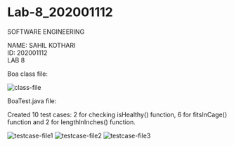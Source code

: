# Lab-8_202001112

SOFTWARE ENGINEERING


NAME: SAHIL KOTHARI     
ID: 202001112     
LAB 8

Boa class file: 

![class-file](https://user-images.githubusercontent.com/123498746/233034210-b456f973-e55e-44ab-ba94-4f02d7e859e3.png)

BoaTest.java file:

Created 10 test cases: 2 for checking isHealthy() function, 6 for fitsInCage() function and 2 for lengthInInches() function.

![testcase-file1](https://user-images.githubusercontent.com/123498746/233034269-44bc05d3-e667-4323-923a-1052a753a2f9.png)
![testcase-file2](https://user-images.githubusercontent.com/123498746/233034317-9928381c-42e4-431e-8857-112d0b86aaf7.png)
![testcase-file3](https://user-images.githubusercontent.com/123498746/233034351-d017bd7f-5017-40d1-9be3-6b6532293daf.png)
